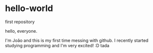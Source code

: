 # hello-world
first repository

hello, everyone.

I'm João and this is my first time messing with github. I recently started studying programming and I'm very excited! :D
tada
